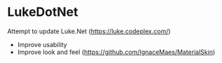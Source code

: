 # LukeDotNet

Attempt to update Luke.Net (https://luke.codeplex.com/)
- Improve usability
- Improve look and feel (https://github.com/IgnaceMaes/MaterialSkin)



